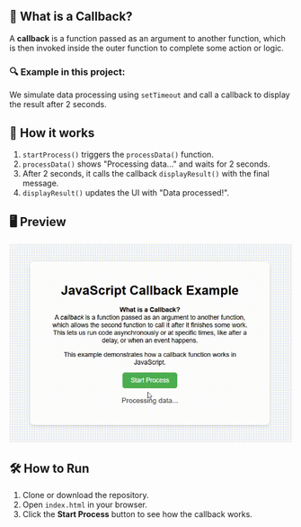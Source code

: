 ## 📖 What is a Callback?

A **callback** is a function passed as an argument to another function, which is then invoked inside the outer function to complete some action or logic.

### 🔍 Example in this project:

We simulate data processing using `setTimeout` and call a callback to display the result after 2 seconds.

## 🧠 How it works

1. `startProcess()` triggers the `processData()` function.
2. `processData()` shows "Processing data..." and waits for 2 seconds.
3. After 2 seconds, it calls the callback `displayResult()` with the final message.
4. `displayResult()` updates the UI with "Data processed!".

## 🖥 Preview

![Preview](gif/preview.gif)

## 🛠 How to Run

1. Clone or download the repository.
2. Open `index.html` in your browser.
3. Click the **Start Process** button to see how the callback works.
